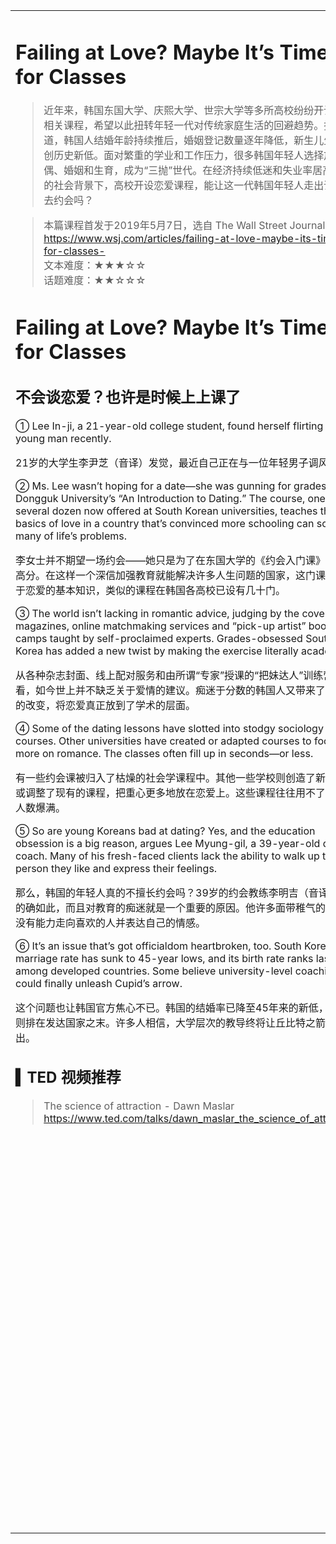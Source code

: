 <html>

<table>
    <tr>
        <td style="vertical-align:top;margin-top:0%;width: 45%">  

# Failing at Love? Maybe It’s Time for Classes

>近年来，韩国东国大学、庆熙大学、世宗大学等多所高校纷纷开设恋爱相关课程，希望以此扭转年轻一代对传统家庭生活的回避趋势。据报道，韩国人结婚年龄持续推后，婚姻登记数量逐年降低，新生儿生育率创历史新低。面对繁重的学业和工作压力，很多韩国年轻人选择放弃求偶、婚姻和生育，成为“三抛”世代。在经济持续低迷和失业率居高不下的社会背景下，高校开设恋爱课程，能让这一代韩国年轻人走出课堂出去约会吗？

>本篇课程首发于2019年5月7日，选自 The Wall Street Journal
https://www.wsj.com/articles/failing-at-love-maybe-its-time-for-classes-  
文本难度：★★★☆☆  
话题难度：★★☆☆☆  

# Failing at Love? Maybe It’s Time for Classes
## 不会谈恋爱？也许是时候上上课了
① Lee In-ji, a 21-year-old college student, found herself flirting with a young man recently.  

21岁的大学生李尹芝（音译）发觉，最近自己正在与一位年轻男子调风弄月。  

② Ms. Lee wasn’t hoping for a date—she was gunning for grades at Dongguk University’s “An Introduction to Dating.” The course, one of several dozen now offered at South Korean universities, teaches the basics of love in a country that’s convinced more schooling can solve many of life’s problems.  

李女士并不期望一场约会——她只是为了在东国大学的《约会入门课》上斩获高分。在这样一个深信加强教育就能解决许多人生问题的国家，这门课讲授关于恋爱的基本知识，类似的课程在韩国各高校已设有几十门。  

③ The world isn’t lacking in romantic advice, judging by the covers of magazines, online matchmaking services and “pick-up artist” boot camps taught by self-proclaimed experts. Grades-obsessed South Korea has added a new twist by making the exercise literally academic.  

从各种杂志封面、线上配对服务和由所谓“专家”授课的“把妹达人”训练营来看，如今世上并不缺乏关于爱情的建议。痴迷于分数的韩国人又带来了一个新的改变，将恋爱真正放到了学术的层面。  

④ Some of the dating lessons have slotted into stodgy sociology courses. Other universities have created or adapted courses to focus more on romance. The classes often fill up in seconds—or less.  

有一些约会课被归入了枯燥的社会学课程中。其他一些学校则创造了新的课程或调整了现有的课程，把重心更多地放在恋爱上。这些课程往往用不了几秒就人数爆满。  

⑤ So are young Koreans bad at dating? Yes, and the education obsession is a big reason, argues Lee Myung-gil, a 39-year-old dating coach. Many of his fresh-faced clients lack the ability to walk up to a person they like and express their feelings.  

那么，韩国的年轻人真的不擅长约会吗？39岁的约会教练李明吉（音译）表示的确如此，而且对教育的痴迷就是一个重要的原因。他许多面带稚气的学员都没有能力走向喜欢的人并表达自己的情感。  

⑥ It’s an issue that’s got officialdom heartbroken, too. South Korea’s marriage rate has sunk to 45-year lows, and its birth rate ranks last among developed countries. Some believe university-level coaching could finally unleash Cupid’s arrow.  

这个问题也让韩国官方焦心不已。韩国的结婚率已降至45年来的新低，出生率则排在发达国家之末。许多人相信，大学层次的教导终将让丘比特之箭脱弦而出。  

## ▍TED 视频推荐

>The science of attraction - Dawn Maslar
https://www.ted.com/talks/dawn_maslar_the_science_of_attraction
 </td>
    <td style="vertical-align:top;margin-top:0%;width: 26%"> 

##  ▍生词好句
- fail at sth. 做某事不成功、不及格
- find oneself doing sth. 意识到自己在做某事（doing something without deciding or intending to do it）
 
- flirt with sb. 和某人打情骂俏、调情玩闹
- gun for sth. 用极大的决心去寻找或争取……；用枪来进行搜索捕杀……

- offer a course 开设课程
- convince /kənˈvɪns/ vt. 说服；使信服
- be lacking in sth. 缺少……
- lacking /ˈlækɪŋ/ adj. 缺少的；不足的

- matchmaking /ˈmætʃˌmeɪkɪŋ/ n. 配对
- pick-up artist 把妹达人
- boot camp 新兵训练营
- exercise /ˈeksəsaɪz, ˈeksərsaɪz/ n. 有特定目的的某个行为或者活动（an activity carried out for a specific purpose）

- slot into /slɒt, slɑːt/ 被放入……（fit easily into）
- stodgy /ˈstɒdʒi, ˈstɑːdʒi/ adj. 枯燥乏味的
- fill up 爆满
- argue /ˈɑːɡjuː, ˈɑːrɡjuː/ vi. 争论；辩驳

- fresh-faced /ˈfreʃfeɪst/ adj. 面带稚气的；不谙世事
- officialdom /əˈfɪʃəldəm/ n. 官员；官场；官僚
- unleash /ʌnˈliːʃ/ vt. 松开；释放
- Cupid’s arrow 爱神之箭
</td>
    <td style="vertical-align:top;margin-top:0%">

## ▍词汇拓展  
1. fail at sth. 做某事不成功、不及格
    · fall in love 坠入爱河

    I failed at mathematics.
    我数学不及格。
    I’m falling in love with you.
    我爱上你了。
    He’s falling in love with his neighbor.
    他爱上他的邻居了。

2. flirt with sb. 和某人打情骂俏、调情玩闹

    Please stop hitting on me. I’ve got a boyfriend.
    Please stop flirting with me. I’ve got a boyfriend.
    请别再撩我了，我有男朋友。

3. find oneself doing sth. 意识到自己在做某事（doing something without deciding or intending to do it）

    Hi, I find myself in an embarrassing situation. I accidentally scheduled two lunch dates for today.
    我突然发现情况有些尴尬：我今天一不小心约了两顿午饭。

4. offer a course 开设课程

    How many courses do they offer this term?
    这学期学校开了几门课？
    This course will not be offered next term.
    下学期不开这门课。

5. be lacking in sth. 缺少……
    · lacking /ˈlækɪŋ/ adj. 缺少的；不足的

    lack /læk/ vt./n. 缺少
    a lack of sth. 缺少……

    There is a lack of water in the city.
    这个城市缺水。

6. It’s actually your brain running a complex series of calculations within a matter of seconds that’s responsible for determining attraction.
    其实是你的大脑在几秒钟内做出的一系列复杂运算，决定了一个人对你的吸引力。
   </td>
       </tr>
    </table>
</html>
